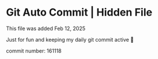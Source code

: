 # Git Auto Commit | Hidden File

This file was added Feb 12, 2025

Just for fun and keeping my daily git commit active 🤪

commit number: 161118
